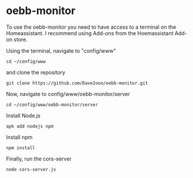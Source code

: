 # oebb-monitor

To use the oebb-monitor you need to have access to a terminal on the Homeassistant.
I recommend using Add-ons from the Hoemassistant Add-on store.

Using the terminal, navigate to "config/www" 
```
cd ~/config/www
```
and clone the repository
```
git clone https://github.com/Dave2ooo/oebb-monitor.git
```
Now, navigate to config/www/oebb-monitor/server
```
cd ~/config/www/oebb-monitor/server
```
Install Node.js
```
apk add nodejs npm
```

Install npm
```
npm install
```
Finally, run the cors-server
```
node cors-server.js
```
